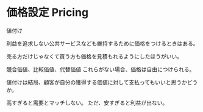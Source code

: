 # 価格設定 Pricing

値付け

利益を追求しない公共サービスなども維持するために価格をつけるときはある。

売る方だけじゃなくて買う方も価格を見積もれるようにしたほうがいい。

競合価値、比較価値、代替価値
これらがない場合、価格は自由につけられる。

値付けは結局、顧客が自分の獲得する価値に対して支払ってもいいと思うかどうか。

高すぎると需要とマッチしない。
ただ、安すぎると利益が出ない。
